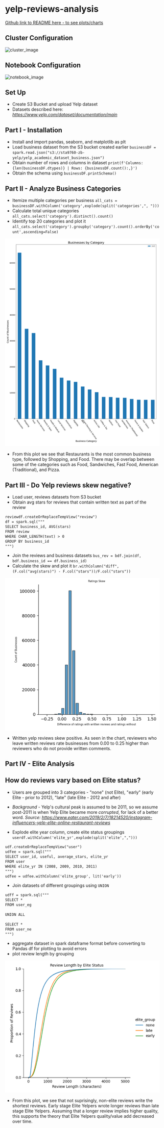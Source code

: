 # yelp-reviews-analysis

[Github link to README here - to see plots/charts](https://github.com/zafirah-b/yelp-reviews/blob/main/README.md)

## Cluster Configuration
![cluster_image](assets/cluster_configuration.png)

## Notebook Configuration
![notebook_image](assets/notebook_configuration.png)

## Set Up
* Create S3 Bucket and upload Yelp dataset
* Datasets described here: *https://www.yelp.com/dataset/documentation/main*

## Part I - Installation
* Install and import pandas, seaborn, and matplotlib as plt
* Load business dataset from the S3 bucket created earlier
`businessDF = spark.read.json("s3://sta9760-zb-yelp/yelp_academic_dataset_business.json")`
* Obtain number of rows and columns in dataset
`print(f'Columns: {len(businessDF.dtypes)} | Rows: {businessDF.count():,}')`
* Obtain the schema using `businessDF.printSchema()`

## Part II - Analyze Business Categories
* Itemize multiple categories per business `all_cats = businessDF.withColumn('category',explode(split('categories',", ")))`
* Calculate total unique categories `all_cats.select('category').distinct().count()`
* Identify top 20 categories and plot it `all_cats.select('category').groupby('category').count().orderBy('count',ascending=False)`

![PartII_Plot][1]

[1]:https://github.com/zafirah-b/yelp-reviews/blob/main/part2_plot.png

* From this plot we see that Restaurants is the most common business type, followed by Shopping, and Food. There may be overlap between some of the categories such as Food, Sandwiches, Fast Food, American (Traditional), and Pizza.

## Part III - Do Yelp reviews skew negative?
* Load user, reviews datasets from S3 bucket
* Obtain avg stars for reviews that contain written text as part of the review
```
reviewdf.createOrReplaceTempView("review")
df = spark.sql("""
SELECT business_id, AVG(stars)
FROM review
WHERE CHAR_LENGTH(text) > 0
GROUP BY business_id
""")
```
* Join the reviews and business datasets `bus_rev = bdf.join(df, bdf.business_id == df.business_id)`
* Calculate the skew and plot it `br.withColumn("diff", (F.col("avg(stars)") - F.col("stars"))/F.col("stars"))`

![PartIII_Plot](https://github.com/zafirah-b/yelp-reviews/blob/main/part3_plot.PNG)

* Written yelp reviews skew positive. As seen in the chart, reviewers who leave written reviews rate businesses from 0.00 to 0.25 higher than reviewers who do not provide written comments.

## Part IV - Elite Analysis
## How do reviews vary based on Elite status?
* Users are grouped into 3 categories - "none" (not Elite), "early" (early Elite - prior to 2012), "late" (late Elite - 2012 and after)
* *Background* - Yelp's cultural peak is assumed to be 2011, so we assume post-2011 is when Yelp Elite became more *corrupted*, for lack of a better word. *Source: 
https://www.eater.com/2019/2/7/18214520/instagram-influencers-yelp-elite-online-restaurant-reviews*

* Explode elite year column, create elite status groupings `userdf.withColumn('elite_yr',explode(split('elite',",")))`
```
udf.createOrReplaceTempView("user")
udfee = spark.sql("""
SELECT user_id, useful, average_stars, elite_yr
FROM user
WHERE elite_yr IN (2008, 2009, 2010, 2011)
""")
udfee = udfee.withColumn('elite_group', lit('early'))
```
* Join datasets of different groupings using `UNION`
```
udff = spark.sql("""
SELECT *
FROM user_eg

UNION ALL

SELECT *
FROM user_ne
""")
```
* aggregate dataset in spark dataframe format before converting to Pandas df for plotting to avoid errors
* plot review length by grouping

![PartIV_Plot](https://github.com/zafirah-b/yelp-reviews/blob/main/part4_plot.PNG)

* From this plot, we see that not suprisingly, non-elite reviews write the shortest reviews. Early stage Elite Yelpers wrote longer reviews than late stage Elite Yelpers. Assuming that a longer review implies higher quality, this supports the theory that Elite Yelpers quality/value add decreased over time.
